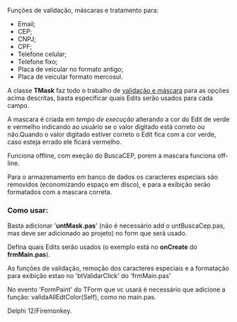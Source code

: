 Funções de validação, máscaras e tratamento para:

* Email;<br> 
* CEP;<br> 
* CNPJ;<br> 
* CPF;<br> 
* Telefone celular;<br> 
* Telefone fixo;<br> 
* Placa de veicular no formato antigo;<br> 
* Placa de veicular formato mercosul.<br> 

<p>A classe <b>TMask</b> faz todo o trabalho de <u>validação e máscara</u> para as opções acima descritas, basta especificar quais Edits serão usados para cada campo. </p>
<p>A mascara é criada em <i>tempo de execução</i> alterando a cor do Edit de verde e vermelho indicando ao usuário se o valor digitado está correto ou não.Quando o valor digitado estiver correto o Edit fica com a cor verde, caso esteja errado ele ficará vermelho.</p>
<p>Funciona offline, com exeção do BuscaCEP, porem a mascara funciona off-line.</p>

<p>Para o armazenamento em banco de dados os caracteres especiais são removidos (economizando espaço em disco), e para a exibição serão formatados com a mascara correta.</p>

<h3>Como usar:</h3>

Basta  adicionar '<b>untMask.pas</b>' (não é necessário add o untBuscaCep.pas, mas deve ser adicionado ao projeto) no form que será usado.
<p>Defina quais Edits serão usados (o exemplo está no <b>onCreate</b> do <b>frmMain.pas</b>).</p>
<p>As funções de validação, remoção dos caracteres especiais e a formatação para exibição estao no 'btValidarClick' do 'frmMain.pas'</p>
<p>No evento 'FormPaint' do TForm que vc usará é necessário que adicione a função: validaAllEdtColor(Self), como no main.pas.</p>

<p>Delphi 12/Firemonkey.</p>
